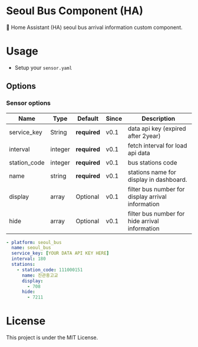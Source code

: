 # Seoul Bus Component (HA)
🚎 Home Assistant (HA)  seoul bus arrival information custom component. 


# Usage 
- Setup your `sensor.yaml` 

## Options 
### Sensor options 
| Name | Type | Default | Since | Description |
|------|------|---------|-------|-------------|
| service_key | String | **required** | v0.1 | data api key (expired after 2year) 
| interval | integer | **required** | v0.1 | fetch interval for load api data 
| station_code | integer | **required** | v0.1 | bus stations code 
| name | string | **required** | v0.1 | stations name for display in dashboard.
| display | array | Optional | v0.1 | filter bus number for display arrival information
| hide | array | Optional | v0.1 | filter bus number for hide arrival information

```yaml
- platform: seoul_bus
  name: seoul_bus 
  service_key: [YOUR DATA API KEY HERE]
  interval: 180
  stations:
    - station_code: 111000151
      name: 진관중고교
      display: 
        - 708
      hide: 
        - 7211
``` 

# License 
This project is under the MIT License.
